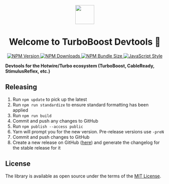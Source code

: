 <p align="center">
  <picture>
    <source media="(prefers-color-scheme: dark)" srcset="https://ik.imagekit.io/hopsoft/turbo-boost-logo-dark-bg_o_f0bVskz.webp?ik-sdk-version=javascript-1.4.3&updatedAt=1671722004391">
    <img height="60" src="https://ik.imagekit.io/hopsoft/turbo-boost-logo_zHiiimlvT.webp?ik-sdk-version=javascript-1.4.3&updatedAt=1671722004342" />
  </picture>

  <h1 align="center">
    Welcome to TurboBoost Devtools 👋
  </h1>

  <p align="center">
    <a href="https://www.npmjs.com/package/@turbo-boost/devtools">
      <img alt="NPM Version" src="https://img.shields.io/npm/v/@turbo-boost/devtools?color=168AFE&logo=npm">
    </a>
    <a href="https://www.npmjs.com/package/@turbo-boost/devtools">
      <img alt="NPM Downloads" src="https://img.shields.io/npm/dm/@turbo-boost/devtools?color=168AFE&logo=npm">
    </a>
    <a href="https://bundlephobia.com/package/@turbo-boost/devtools@">
      <img alt="NPM Bundle Size" src="https://img.shields.io/bundlephobia/minzip/@turbo-boost/devtools?label=bundle%20size&logo=npm&color=47d299">
    </a>
    <a href="https://github.com/sheerun/prettier-standard">
      <img alt="JavaScript Style" src="https://img.shields.io/badge/style-prettier--standard-168AFE?logo=javascript&logoColor=f4e137" />
    </a>
  </p>
</p>

**Devtools for the Hotwire/Turbo ecosystem (TurboBoost, CableReady, StimulusReflex, etc.)**

## Releasing

1. Run `npm update`  to pick up the latest
1. Run `npm run standardize` to ensure standard formatting has been applied
1. Run `npm run build`
1. Commit and push any changes to GitHub
1. Run `npm publish --access public`
1. Yarn will prompt you for the new version. Pre-release versions use `-preN`
1. Commit and push changes to GitHub
1. Create a new release on GitHub ([here](https://github.com/hopsoft/turbo_boost-devtools/releases)) and generate the changelog for the stable release for it

## License

The library is available as open source under the terms of the [MIT License](https://opensource.org/licenses/MIT).
